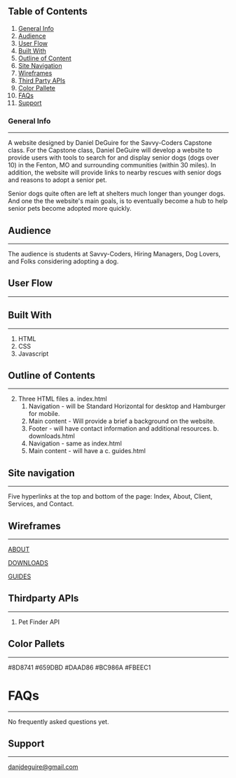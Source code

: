 ## Table of Contents
1. [General Info](#general-info)
2. [Audience](#audience)
3. [User Flow](#user-flow)
4. [Built With](#built-with)
5. [Outline of Content](#outline-of-content)
6. [Site Navigation](#site-navigation)
7. [Wireframes](#wireframes)
8. [Third Party APIs](#third-party-APIs)
9. [Color Pallete](#color-pallete)
10. [FAQs](#faqs)
11. [Support](#support)

### General Info
***
A website designed by Daniel DeGuire for the Savvy-Coders Capstone class. For the Capstone class, Daniel DeGuire will develop a website to provide users with tools to search for and display senior dogs (dogs over 10) in the Fenton, MO and surrounding communities (within 30 miles). In addition, the website will provide links to nearby rescues with senior dogs and reasons to adopt a senior pet. 

Senior dogs quite often are left at shelters much longer than younger dogs. And one the the website's main goals, is to eventually become a hub to help senior pets become adopted more quickly.

## Audience
***
The audience is students at Savvy-Coders, Hiring Managers, Dog Lovers, and Folks considering adopting a dog.

## User Flow
***


## Built With
***
1. HTML
2. CSS
3. Javascript

## Outline of Contents
***
2. Three HTML files
    a. index.html
      1. Navigation - will be Standard Horizontal for desktop and Hamburger for mobile.
      2. Main content - Will provide a brief a background on the website.
      3. Footer - will have contact information and additional resources.
    b. downloads.html
      1. Navigation - same as index.html
      2. Main content - will have a 
    c. guides.html



## Site navigation
***
Five hyperlinks at the top and bottom of the page: Index, About, Client, Services, and Contact.

## Wireframes
***
[ABOUT](INDEX.PNG)

[DOWNLOADS](WHY.PNG)

[GUIDES](RESCUES.PNG)

## Thirdparty APIs
****
1. Pet Finder API

## Color Pallets
***
#8D8741
#659DBD
#DAAD86
#BC986A
#FBEEC1

# FAQs
***
No frequently asked questions yet.

## Support
***
danjdeguire@gmail.com  


